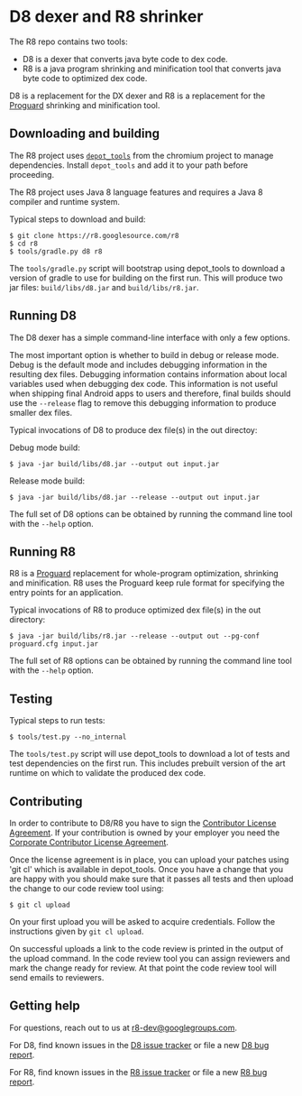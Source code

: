 # D8 dexer and R8 shrinker

The R8 repo contains two tools:

- D8 is a dexer that converts java byte code to dex code.
- R8 is a java program shrinking and minification tool that converts java byte
  code to optimized dex code.

D8 is a replacement for the DX dexer and R8 is a replacement for
the [Proguard](https://www.guardsquare.com/en/proguard) shrinking and
minification tool.

## Downloading and building

The R8 project uses [`depot_tools`](https://www.chromium.org/developers/how-tos/install-depot-tools)
from the chromium project to manage dependencies. Install `depot_tools` and add it to
your path before proceeding.

The R8 project uses Java 8 language features and requires a Java 8 compiler
and runtime system.

Typical steps to download and build:


    $ git clone https://r8.googlesource.com/r8
    $ cd r8
    $ tools/gradle.py d8 r8

The `tools/gradle.py` script will bootstrap using depot_tools to download
a version of gradle to use for building on the first run. This will produce
two jar files: `build/libs/d8.jar` and `build/libs/r8.jar`.

## Running D8

The D8 dexer has a simple command-line interface with only a few options.

The most important option is whether to build in debug or release mode.  Debug
is the default mode and includes debugging information in the resulting dex
files. Debugging information contains information about local variables used
when debugging dex code. This information is not useful when shipping final
Android apps to users and therefore, final builds should use the `--release`
flag to remove this debugging information to produce smaller dex files.

Typical invocations of D8 to produce dex file(s) in the out directoy:

Debug mode build:

    $ java -jar build/libs/d8.jar --output out input.jar

Release mode build:

    $ java -jar build/libs/d8.jar --release --output out input.jar

The full set of D8 options can be obtained by running the command line tool with
the `--help` option.

## Running R8

R8 is a [Proguard](https://www.guardsquare.com/en/proguard) replacement for
whole-program optimization, shrinking and minification. R8 uses the Proguard
keep rule format for specifying the entry points for an application.

Typical invocations of R8 to produce optimized dex file(s) in the out directory:

    $ java -jar build/libs/r8.jar --release --output out --pg-conf proguard.cfg input.jar

The full set of R8 options can be obtained by running the command line tool with
the `--help` option.

## Testing

Typical steps to run tests:

    $ tools/test.py --no_internal

The `tools/test.py` script will use depot_tools to download a lot of tests
and test dependencies on the first run. This includes prebuilt version of the
art runtime on which to validate the produced dex code.

## Contributing

In order to contribute to D8/R8 you have to sign the
[Contributor License Agreement](https://cla.developers.google.com/about/google-individual).
If your contribution is owned by your employer you need the
[Corporate Contributor License Agreement](https://cla.developers.google.com/about/google-corporate).

Once the license agreement is in place, you can upload your patches
using 'git cl' which is available in depot_tools. Once you have a
change that you are happy with you should make sure that it passes
all tests and then upload the change to our code review tool using:

    $ git cl upload

On your first upload you will be asked to acquire credentials. Follow the
instructions given by `git cl upload`.

On successful uploads a link to the code review is printed in the
output of the upload command. In the code review tool you can
assign reviewers and mark the change ready for review. At that
point the code review tool will send emails to reviewers.

## Getting help

For questions, reach out to us at r8-dev@googlegroups.com.

For D8, find known issues in the
[D8 issue tracker](https://issuetracker.google.com/issues?q=componentid:317603)
or file a new
[D8 bug report](https://issuetracker.google.com/issues/new?component=317603).

For R8, find known issues in the
[R8 issue tracker](https://issuetracker.google.com/issues?q=componentid:326788)
or file a new
[R8 bug report](https://issuetracker.google.com/issues/new?component=326788).
